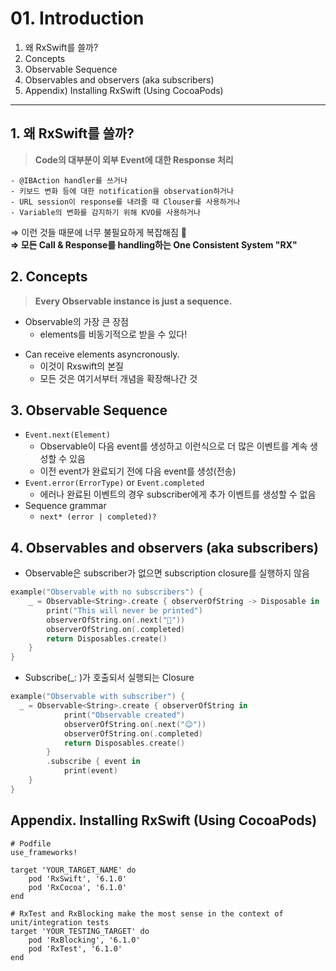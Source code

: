 # 01. Introduction

1. 왜 RxSwift를 쓸까?
2. Concepts
3. Observable Sequence
4. Observables and observers (aka subscribers)
5. Appendix) Installing RxSwift (Using CocoaPods)

---
## 1. 왜 RxSwift를 쓸까?
> **Code의 대부분이 외부 Event에 대한 Response 처리**

    - @IBAction handler를 쓰거나
    - 키보드 변화 등에 대한 notification을 observation하거나
    - URL session이 response를 내려줄 때 Clouser를 사용하거나
    - Variable의 변화를 감지하기 위해 KVO를 사용하거나

⇒ 이런 것들 때문에 너무 불필요하게 복잡해짐 🤯 <br>
**⇒ 모든 Call & Response를 handling하는 One Consistent System "RX"**

## 2. Concepts
> **Every Observable instance is just a sequence.**
* Observable의 가장 큰 장점
    - elements를 비동기적으로 받을 수 있다!
- Can receive elements asyncronously.
    - 이것이 Rxswift의 본질
    - 모든 것은 여기서부터 개념을 확장해나간 것

## 3. Observable Sequence
- `Event.next(Element)`
    - Observable이 다음 event를 생성하고 이런식으로 더 많은 이벤트를 계속 생성할 수 있음
    - 이전 event가 완료되기 전에 다음 event를 생성(전송)
- `Event.error(ErrorType)` or `Event.completed`
    - 에러나 완료된 이벤트의 경우 subscriber에게 추가 이벤트를 생성할 수 없음
- Sequence grammar
    - `next* (error | completed)?`

## 4. Observables and observers (aka subscribers)
- Observable은 subscriber가 없으면 subscription closure를 실행하지 않음
```swift
example("Observable with no subscribers") {
    _ = Observable<String>.create { observerOfString -> Disposable in
        print("This will never be printed")
        observerOfString.on(.next("😬"))
        observerOfString.on(.completed)
        return Disposables.create()
    }
} 
```
- Subscribe(_: )가 호출되서 실행되는 Closure
```swift
example("Observable with subscriber") {
  _ = Observable<String>.create { observerOfString in
            print("Observable created")
            observerOfString.on(.next("😉"))
            observerOfString.on(.completed)
            return Disposables.create()
        }
        .subscribe { event in
            print(event)
    }
}
```

## Appendix. Installing RxSwift (Using CocoaPods)
```vim
# Podfile
use_frameworks!

target 'YOUR_TARGET_NAME' do
    pod 'RxSwift', '6.1.0'
    pod 'RxCocoa', '6.1.0'
end

# RxTest and RxBlocking make the most sense in the context of unit/integration tests
target 'YOUR_TESTING_TARGET' do
    pod 'RxBlocking', '6.1.0'
    pod 'RxTest', '6.1.0'
end

```